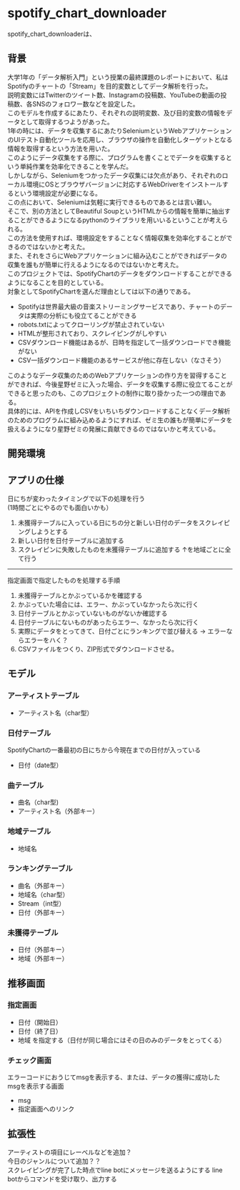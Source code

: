 # spotify_chart_downloader
spotify_chart_downloaderは、

## 背景
大学1年の「データ解析入門」という授業の最終課題のレポートにおいて、私はSpotifyのチャートの「Stream」を目的変数としてデータ解析を行った。  
説明変数にはTwitterのツイート数、Instagramの投稿数、YouTubeの動画の投稿数、各SNSのフォロワー数などを設定した。  
このモデルを作成するにあたり、それぞれの説明変数、及び目的変数の情報をデータとして取得するつようがあった。  
1年の時には、データを収集するにあたりSeleniumというWebアプリケーションのUIテスト自動化ツールを応用し、ブラウザの操作を自動化しターゲットとなる情報を取得するという方法を用いた。  
このようにデータ収集をする際に、プログラムを書くことでデータを収集するという単純作業を効率化できることを学んだ。  
しかしながら、Seleniumをつかったデータ収集には欠点があり、それぞれのローカル環境にOSとブラウザバージョンに対応するWebDriverをインストールするという環境設定が必要になる。  
この点において、Seleniumは気軽に実行できるものであるとは言い難い。  
そこで、別の方法としてBeautiful SoupというHTMLからの情報を簡単に抽出することができるようになるpythonのライブラリを用いいるということが考えられる。  
この方法を使用すれば、環境設定をすることなく情報収集を効率化することができるのではないかと考えた。  
また、それをさらにWebアプリケーションに組み込むことができればデータの収集を誰もが簡単に行えるようになるのではないかと考えた。  
このプロジェクトでは、SpotifyChartのデータをダウンロードすることができるようになることを目的としている。  
対象としてSpotifyChartを選んだ理由としては以下の通りである。  
- Spotifyは世界最大級の音楽ストリーミングサービスであり、チャートのデータは実際の分析にも役立てることができる  
- robots.txtによってクローリングが禁止されていない
- HTMLが整形されており、スクレイピングがしやすい  
- CSVダウンロード機能はあるが、日時を指定して一括ダウンロードでき機能がない
- CSV一括ダウンロード機能のあるサービスが他に存在しない（なさそう）

このようなデータ収集のためのWebアプリケーションの作り方を習得することができれば、今後星野ゼミに入った場合、データを収集する際に役立てることができると思ったのも、このプロジェクトの制作に取り掛かった一つの理由である。  
具体的には、APIを作成しCSVをいちいちダウンロードすることなくデータ解析のためのプログラムに組み込めるようにすれば、ゼミ生の誰もが簡単にデータを扱えるようになり星野ゼミの発展に貢献できるのではないかと考えている。

## 開発環境

## アプリの仕様
日にちが変わったタイミングで以下の処理を行う  
(1時間ごとにやるのでも面白いかも）

1. 未獲得テーブルに入っている日にちの分と新しい日付のデータをスクレイピングしようとする
2. 新しい日付を日付テーブルに追加する
3. スクレイピンに失敗したものを未獲得テーブルに追加する 
↑を地域ごとに全て行う

<hr>

指定画面で指定したものを処理する手順  

1. 未獲得テーブルとかぶっているかを確認する
2. かぶっていた場合には、エラー、かぶっていなかったら次に行く
3. 日付テーブルとかぶっていないものがないか確認する  
4. 日付テーブルにないものがあったらエラー、なかったら次に行く
5. 実際にデータをとってきて、日付ごとにランキングで並び替える
→ エラーならエラーをハく？
6. CSVファイルをつくり、ZIP形式でダウンロードさせる。 





## モデル

### アーティストテーブル
- アーティスト名（char型）

### 日付テーブル
SpotifyChartの一番最初の日にちから今現在までの日付が入っている  
- 日付（date型）

### 曲テーブル
- 曲名（char型)
- アーティスト名（外部キー）

### 地域テーブル
- 地域名

### ランキングテーブル
- 曲名（外部キー）
- 地域名（char型）
- Stream（int型）
- 日付（外部キー）

### 未獲得テーブル
- 日付（外部キー）
- 地域（外部キー） 

## 推移画面

### 指定画面
- 日付（開始日）
- 日付（終了日）
- 地域
を指定する（日付が同じ場合にはその日のみのデータをとってくる）

### チェック画面
エラーコードにおうじてmsgを表示する、または、データの獲得に成功したmsgを表示する画面  
- msg
- 指定画面へのリンク

## 拡張性
アーティストの項目にレーベルなどを追加？  
今日のジャンルについて追加？？  
スクレイピングが完了した時点でline botにメッセージを送るようにする
line botからコマンドを受け取り、出力する


